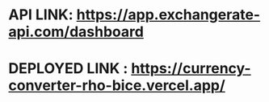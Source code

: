 # API LINK: https://app.exchangerate-api.com/dashboard
# DEPLOYED LINK : https://currency-converter-rho-bice.vercel.app/
